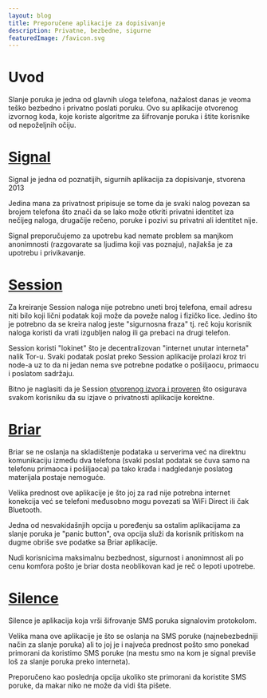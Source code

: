 ```yaml
---
layout: blog
title: Preporučene aplikacije za dopisivanje
description: Privatne, bezbedne, sigurne
featuredImage: /favicon.svg
---
```


# Uvod

Slanje poruka je jedna od glavnih uloga telefona, nažalost danas je veoma teško bezbedno i privatno poslati poruku. Ovo su aplikacije otvorenog izvornog koda, koje koriste algoritme za šifrovanje poruka i štite korisnike od nepoželjnih očiju.

# [Signal](https://www.signal.org/)

Signal je jedna od poznatijih, sigurnih aplikacija za dopisivanje, stvorena 2013 

Jedina mana za privatnost pripisuje se tome da je svaki nalog povezan sa brojem telefona što znači da se lako može otkriti privatni identitet iza nečijeg naloga, drugačije rečeno, poruke i pozivi su privatni ali identitet nije.

Signal preporučujemo za upotrebu kad nemate problem sa manjkom anonimnosti (razgovarate sa ljudima koji vas poznaju), najlakša je za upotrebu i privikavanje.



# [Session](https://getsession.org/)

Za kreiranje Session naloga nije potrebno uneti broj telefona, email adresu niti bilo koji lični podatak koji može da poveže nalog i fizičko lice. Jedino što je potrebno da se kreira nalog jeste "sigurnosna fraza" tj. reč koju korisnik naloga koristi da vrati izgubljen nalog ili ga prebaci na drugi telefon.

Session koristi "lokinet" što je decentralizovan "internet unutar interneta" nalik Tor-u. Svaki podatak poslat preko Session aplikacije prolazi kroz tri node-a uz to da ni jedan nema sve potrebne podatke o pošiljaocu, primaocu i poslatom sadržaju.

Bitno je naglasiti da je Session [otvorenog izvora i proveren](https://blog.quarkslab.com/resources/2021-05-04_audit-of-session-secure-messaging-application/20-08-Oxen-REP-v1.4.pdf) što osigurava svakom korisniku da su izjave o privatnosti aplikacije korektne.



# [Briar](https://briarproject.org/)

Briar se ne oslanja na skladištenje podataka u serverima već na direktnu komunikaciju između dva telefona (svaki poslat podatak se čuva samo na telefonu primaoca i pošiljaoca) pa tako krađa i nadgledanje poslatog materijala postaje nemoguće.

Velika prednost ove aplikacije je što joj za rad nije potrebna internet konekcija već se telefoni međusobno mogu povezati sa WiFi Direct ili čak Bluetooth.

Jedna od nesvakidašnjih opcija u poređenju sa ostalim aplikacijama za slanje poruka je "panic button", ova opcija služi da korisnik pritiskom na dugme obriše sve podatke sa Briar aplikacije.

Nudi korisnicima maksimalnu bezbednost, sigurnost i anonimnost ali po cenu komfora pošto je briar dosta neoblikovan kad je reč o lepoti upotrebe.

# [Silence](https://silence.im/)

Silence je aplikacija koja vrši šifrovanje SMS poruka signalovim protokolom.

Velika mana ove aplikacije je što se oslanja na SMS poruke (najnebezbedniji način za slanje poruka) ali to joj je i najveća prednost pošto smo ponekad primorani da koristimo SMS poruke (na mestu smo na kom je signal previše loš za slanje poruka preko interneta).

Preporučeno kao poslednja opcija ukoliko ste primorani da koristite SMS poruke, da makar niko ne može da vidi šta pišete.
 
